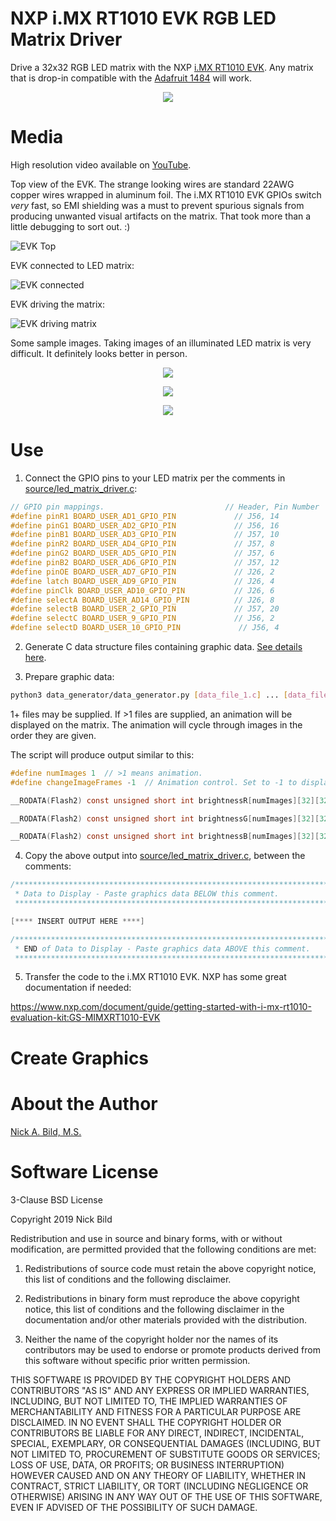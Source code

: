 # NXP i.MX RT1010 EVK RGB LED Matrix Driver

Drive a 32x32 RGB LED matrix with the NXP [i.MX RT1010 EVK](http://nxp.com/imxrt1010evk).  Any matrix that is drop-in compatible with the [Adafruit 1484](https://www.adafruit.com/product/1484) will work.

<p align="center">
<img src="https://raw.githubusercontent.com/nickbild/nxp_led_matrix_driver/master/media/matrix.gif">
</p>

# Media

High resolution video available on [YouTube](https://www.youtube.com/watch?v=qah41zP-ang).

Top view of the EVK.  The strange looking wires are standard 22AWG copper wires wrapped in aluminum foil.  The i.MX RT1010 EVK GPIOs switch *very* fast, so EMI shielding was a must to prevent spurious signals from producing unwanted visual artifacts on the matrix.  That took more than a little debugging to sort out.  :)

![EVK Top](https://github.com/nickbild/nxp_led_matrix_driver/raw/master/media/mimxrt1010-evk_top_sm.jpg)

EVK connected to LED matrix:

![EVK connected](https://github.com/nickbild/nxp_led_matrix_driver/raw/master/media/mimxrt1010-evk_connected_sm.jpg)

EVK driving the matrix:

![EVK driving matrix](https://github.com/nickbild/nxp_led_matrix_driver/raw/master/media/nxp_matrix_sm.jpg)

Some sample images.  Taking images of an illuminated LED matrix is very difficult.  It definitely looks better in person.

<p align="center">
<img src="https://github.com/nickbild/nxp_led_matrix_driver/raw/master/media/mona_lisa_sm.jpg">
</p>

<p align="center">
<img src="https://github.com/nickbild/nxp_led_matrix_driver/raw/master/media/mario_sm.jpg">
</p>

<p align="center">
<img src="https://github.com/nickbild/nxp_led_matrix_driver/raw/master/media/hackster_sm.jpg">
</p>

# Use

1. Connect the GPIO pins to your LED matrix per the comments in [source/led_matrix_driver.c](https://github.com/nickbild/nxp_led_matrix_driver/blob/master/source/led_matrix_driver.c):

```c
// GPIO pin mappings.							// Header, Pin Number
#define pinR1 BOARD_USER_AD1_GPIO_PIN			  // J56, 14
#define pinG1 BOARD_USER_AD2_GPIO_PIN			  // J56, 16
#define pinB1 BOARD_USER_AD3_GPIO_PIN			  // J57, 10
#define pinR2 BOARD_USER_AD4_GPIO_PIN			  // J57, 8
#define pinG2 BOARD_USER_AD5_GPIO_PIN			  // J57, 6
#define pinB2 BOARD_USER_AD6_GPIO_PIN			  // J57, 12
#define pinOE BOARD_USER_AD7_GPIO_PIN			  // J26, 2
#define latch BOARD_USER_AD9_GPIO_PIN			  // J26, 4
#define pinClk BOARD_USER_AD10_GPIO_PIN			  // J26, 6
#define selectA BOARD_USER_AD14_GPIO_PIN		  // J26, 8
#define selectB BOARD_USER_2_GPIO_PIN			  // J57, 20
#define selectC BOARD_USER_9_GPIO_PIN			  // J56, 2
#define selectD BOARD_USER_10_GPIO_PIN			   // J56, 4
```

2. Generate C data structure files containing graphic data.  [See details here](#create).

3. Prepare graphic data:

```bash
python3 data_generator/data_generator.py [data_file_1.c] ... [data_file_N.c]
```

1+ files may be supplied.  If >1 files are supplied, an animation will be displayed on the matrix.  The animation will cycle through images in the order they are given.

The script will produce output similar to this:

```c
#define numImages 1  // >1 means animation.
#define changeImageFrames -1  // Animation control. Set to -1 to display a single image.  Larger number == longer delay between image changes.

__RODATA(Flash2) const unsigned short int brightnessR[numImages][32][32] = {{{0, 0, 0, 0, 0, 0, 0, 0, 0, 0, 0, 0, 0, 0, 0, 0, 0, 0, 0, 0, 0, 0, 0, 0, 0, 0, 0, 0, 0, 0, 0, 0}, {23, 23, 23, 0, 0, 0, 0, 0, 0, 23, 23, 12, 12, 0, 0, 0, 0, 0, 0, 0, 6, 6, 14, 14, 14, 14, 14, 14, 14, 0, 0, 0}, {23, 23, 23, 23, 0, 0, 0, 0, 0, 23, 23, 12, 12, 0, 0, 0, 0, 0, 0, 0, 6, 6, 14, 14, 14, 14, 14, 14, 14, 14, 0, 0}, {23, 23, 23, 23, 23, 0, 0, 0, 0, 23, 23, 12, 12, 0, 0, 0, 0, 0, 0, 0, 6, 6, 14, 14, 14, 14, 14, 14, 14, 14, 14, 0}, {23, 23, 23, 23, 23, 23, 0, 0, 0, 23, 23, 12, 12, 0, 0, 0, 0, 0, 0, 0, 6, 6, 14, 0, 0, 0, 0, 0, 14, 14, 14, 14}, {23, 23, 23, 23, 23, 23, 23, 0, 0, 23, 23, 12, 12, 12, 0, 0, 0, 0, 0, 6, 6, 6, 14, 0, 0, 0, 0, 0, 14, 14, 14, 14}, {23, 23, 23, 0, 23, 23, 23, 23, 0, 23, 23, 23, 23, 12, 12, 0, 0, 0, 6, 6, 14, 14, 14, 0, 0, 0, 0, 0, 14, 14, 14, 14}, {23, 23, 23, 0, 0, 23, 23, 23, 23, 23, 23, 23, 23, 12, 12, 0, 0, 0, 6, 6, 14, 14, 14, 14, 14, 14, 14, 14, 14, 14, 14, 0}, {23, 23, 23, 0, 0, 0, 23, 23, 23, 23, 23, 23, 12, 12, 0, 0, 0, 0, 0, 6, 6, 14, 14, 14, 14, 14, 14, 14, 14, 14, 0, 0}, {23, 23, 23, 0, 0, 0, 0, 23, 23, 23, 23, 12, 12, 12, 0, 0, 0, 0, 0, 6, 6, 6, 14, 14, 14, 14, 14, 14, 14, 0, 0, 0}, {23, 23, 23, 0, 0, 0, 0, 0, 23, 23, 23, 12, 12, 0, 0, 0, 0, 0, 0, 0, 6, 6, 14, 0, 0, 0, 0, 0, 0, 0, 0, 0}, {23, 23, 23, 0, 0, 0, 0, 0, 0, 23, 23, 12, 12, 0, 0, 0, 0, 0, 0, 0, 6, 6, 14, 0, 0, 0, 0, 0, 0, 0, 0, 0}, {23, 23, 23, 0, 0, 0, 0, 0, 0, 23, 23, 12, 12, 0, 0, 0, 0, 0, 0, 0, 6, 6, 14, 0, 0, 0, 0, 0, 0, 0, 0, 0}, {0, 0, 0, 0, 0, 0, 0, 0, 0, 0, 0, 0, 0, 0, 0, 0, 0, 0, 0, 0, 0, 0, 0, 0, 0, 0, 0, 0, 0, 0, 0, 0}, {0, 0, 0, 0, 0, 0, 0, 0, 0, 0, 0, 0, 0, 0, 0, 0, 0, 0, 0, 0, 0, 0, 0, 0, 0, 0, 0, 0, 0, 0, 0, 0}, {0, 0, 0, 0, 0, 0, 0, 0, 40, 0, 0, 0, 0, 0, 0, 0, 0, 0, 0, 0, 0, 0, 0, 0, 0, 0, 0, 0, 0, 0, 0, 0}, {0, 0, 0, 0, 0, 0, 0, 0, 40, 0, 0, 0, 0, 0, 0, 0, 0, 0, 0, 0, 0, 0, 0, 0, 0, 0, 0, 0, 0, 0, 0, 0}, {0, 0, 0, 0, 0, 0, 0, 0, 40, 0, 0, 0, 0, 0, 0, 0, 0, 0, 0, 0, 0, 0, 0, 0, 0, 0, 0, 0, 0, 0, 0, 0}, {0, 0, 0, 0, 0, 0, 0, 0, 40, 0, 0, 0, 0, 0, 0, 0, 0, 0, 0, 0, 0, 0, 0, 0, 0, 0, 0, 0, 0, 0, 0, 0}, {0, 0, 0, 0, 0, 0, 0, 0, 40, 0, 0, 0, 0, 0, 0, 0, 0, 0, 0, 0, 0, 0, 0, 0, 0, 0, 0, 0, 0, 0, 0, 0}, {0, 0, 0, 0, 0, 0, 0, 0, 40, 0, 0, 0, 0, 0, 0, 0, 0, 0, 0, 0, 0, 0, 0, 0, 0, 0, 0, 0, 0, 0, 0, 0}, {0, 0, 0, 0, 0, 0, 0, 0, 40, 40, 40, 40, 0, 0, 0, 0, 0, 0, 0, 0, 0, 0, 0, 0, 0, 0, 0, 0, 0, 0, 0, 0}, {0, 0, 0, 0, 0, 0, 0, 0, 0, 0, 0, 0, 0, 0, 0, 0, 0, 0, 0, 0, 0, 0, 0, 0, 0, 0, 0, 0, 0, 0, 0, 0}, {0, 0, 0, 0, 0, 0, 0, 0, 0, 0, 0, 0, 0, 0, 0, 0, 0, 0, 0, 0, 0, 0, 0, 0, 0, 0, 0, 0, 0, 0, 0, 0}, {36, 0, 0, 0, 0, 0, 36, 0, 0, 36, 36, 0, 0, 36, 36, 36, 36, 36, 0, 36, 36, 0, 0, 0, 36, 0, 36, 0, 0, 0, 36, 0}, {36, 36, 0, 0, 0, 36, 36, 0, 36, 0, 0, 36, 0, 0, 0, 36, 0, 0, 0, 36, 0, 36, 0, 0, 36, 0, 0, 36, 0, 36, 0, 0}, {36, 0, 36, 0, 36, 0, 36, 0, 36, 0, 0, 36, 0, 0, 0, 36, 0, 0, 0, 36, 0, 0, 36, 0, 36, 0, 0, 0, 36, 0, 0, 0}, {36, 0, 0, 36, 0, 0, 36, 0, 36, 36, 36, 36, 0, 0, 0, 36, 0, 0, 0, 36, 0, 36, 0, 0, 36, 0, 0, 0, 36, 0, 0, 0}, {36, 0, 0, 0, 0, 0, 36, 0, 36, 0, 0, 36, 0, 0, 0, 36, 0, 0, 0, 36, 36, 0, 0, 0, 36, 0, 0, 0, 36, 0, 0, 0}, {36, 0, 0, 0, 0, 0, 36, 0, 36, 0, 0, 36, 0, 0, 0, 36, 0, 0, 0, 36, 0, 36, 0, 0, 36, 0, 0, 36, 0, 36, 0, 0}, {36, 0, 0, 0, 0, 0, 36, 0, 36, 0, 0, 36, 0, 0, 0, 36, 0, 0, 0, 36, 0, 0, 36, 0, 36, 0, 36, 0, 0, 0, 36, 0}, {0, 0, 0, 0, 0, 0, 0, 0, 0, 0, 0, 0, 0, 0, 0, 0, 0, 0, 0, 0, 0, 0, 0, 0, 0, 0, 0, 0, 0, 0, 0, 0}}};

__RODATA(Flash2) const unsigned short int brightnessG[numImages][32][32] = {{{0, 0, 0, 0, 0, 0, 0, 0, 0, 0, 0, 0, 0, 0, 0, 0, 0, 0, 0, 0, 0, 0, 0, 0, 0, 0, 0, 0, 0, 0, 0, 0}, {11, 11, 11, 0, 0, 0, 0, 0, 0, 11, 11, 7, 7, 11, 0, 0, 0, 0, 0, 11, 7, 7, 19, 19, 19, 19, 19, 19, 19, 0, 0, 0}, {11, 11, 11, 11, 0, 0, 0, 0, 0, 11, 11, 7, 7, 11, 0, 0, 0, 0, 0, 11, 7, 7, 19, 19, 19, 19, 19, 19, 19, 19, 0, 0}, {11, 11, 11, 11, 11, 0, 0, 0, 0, 11, 11, 7, 7, 11, 11, 0, 0, 0, 11, 11, 7, 7, 19, 19, 19, 19, 19, 19, 19, 19, 19, 0}, {11, 11, 11, 11, 11, 11, 0, 0, 0, 11, 11, 7, 7, 11, 11, 11, 0, 11, 11, 11, 7, 7, 19, 0, 0, 0, 0, 0, 19, 19, 19, 19}, {11, 11, 11, 11, 11, 11, 11, 0, 0, 11, 11, 7, 7, 7, 11, 11, 11, 11, 11, 7, 7, 7, 19, 0, 0, 0, 0, 0, 19, 19, 19, 19}, {11, 11, 11, 0, 11, 11, 11, 11, 0, 11, 11, 11, 11, 7, 7, 11, 11, 11, 7, 7, 19, 19, 19, 0, 0, 0, 0, 0, 19, 19, 19, 19}, {11, 11, 11, 0, 0, 11, 11, 11, 11, 11, 11, 11, 11, 7, 7, 11, 11, 11, 7, 7, 19, 19, 19, 19, 19, 19, 19, 19, 19, 19, 19, 0}, {11, 11, 11, 0, 0, 0, 11, 11, 11, 11, 11, 11, 7, 7, 11, 11, 11, 11, 11, 7, 7, 19, 19, 19, 19, 19, 19, 19, 19, 19, 0, 0}, {11, 11, 11, 0, 0, 0, 0, 11, 11, 11, 11, 7, 7, 7, 11, 11, 0, 11, 11, 7, 7, 7, 19, 19, 19, 19, 19, 19, 19, 0, 0, 0}, {11, 11, 11, 0, 0, 0, 0, 0, 11, 11, 11, 7, 7, 11, 11, 0, 0, 0, 11, 11, 7, 7, 19, 0, 0, 0, 0, 0, 0, 0, 0, 0}, {11, 11, 11, 0, 0, 0, 0, 0, 0, 11, 11, 7, 7, 11, 0, 0, 0, 0, 0, 11, 7, 7, 19, 0, 0, 0, 0, 0, 0, 0, 0, 0}, {11, 11, 11, 0, 0, 0, 0, 0, 0, 11, 11, 7, 7, 11, 0, 0, 0, 0, 0, 11, 7, 7, 19, 0, 0, 0, 0, 0, 0, 0, 0, 0}, {0, 0, 0, 0, 0, 0, 0, 0, 0, 0, 0, 0, 0, 0, 0, 0, 0, 0, 0, 0, 0, 0, 0, 0, 0, 0, 0, 0, 0, 0, 0, 0}, {0, 0, 0, 0, 0, 0, 0, 0, 0, 0, 0, 0, 0, 0, 0, 0, 0, 0, 0, 0, 0, 0, 0, 0, 0, 0, 0, 0, 0, 0, 0, 0}, {0, 0, 0, 0, 0, 0, 0, 0, 0, 0, 0, 0, 0, 30, 30, 30, 30, 0, 0, 0, 0, 0, 0, 0, 0, 0, 0, 0, 0, 0, 0, 0}, {0, 0, 0, 0, 0, 0, 0, 0, 0, 0, 0, 0, 0, 30, 0, 0, 0, 0, 0, 0, 0, 0, 0, 0, 0, 0, 0, 0, 0, 0, 0, 0}, {0, 0, 0, 0, 0, 0, 0, 0, 0, 0, 0, 0, 0, 30, 0, 0, 0, 0, 0, 0, 0, 0, 0, 0, 0, 0, 0, 0, 0, 0, 0, 0}, {0, 0, 0, 0, 0, 0, 0, 0, 0, 0, 0, 0, 0, 30, 30, 30, 0, 0, 0, 0, 0, 0, 0, 0, 0, 0, 0, 0, 0, 0, 0, 0}, {0, 0, 0, 0, 0, 0, 0, 0, 0, 0, 0, 0, 0, 30, 0, 0, 0, 0, 0, 0, 0, 0, 0, 0, 0, 0, 0, 0, 0, 0, 0, 0}, {0, 0, 0, 0, 0, 0, 0, 0, 0, 0, 0, 0, 0, 30, 0, 0, 0, 0, 0, 0, 0, 0, 0, 0, 0, 0, 0, 0, 0, 0, 0, 0}, {0, 0, 0, 0, 0, 0, 0, 0, 0, 0, 0, 0, 0, 30, 30, 30, 30, 0, 0, 0, 0, 0, 0, 0, 0, 0, 0, 0, 0, 0, 0, 0}, {0, 0, 0, 0, 0, 0, 0, 0, 0, 0, 0, 0, 0, 0, 0, 0, 0, 0, 0, 0, 0, 0, 0, 0, 0, 0, 0, 0, 0, 0, 0, 0}, {0, 0, 0, 0, 0, 0, 0, 0, 0, 0, 0, 0, 0, 0, 0, 0, 0, 0, 0, 0, 0, 0, 0, 0, 0, 0, 0, 0, 0, 0, 0, 0}, {30, 0, 0, 0, 0, 0, 30, 0, 0, 30, 30, 0, 0, 30, 30, 30, 30, 30, 0, 30, 30, 0, 0, 0, 30, 0, 30, 0, 0, 0, 30, 0}, {30, 30, 0, 0, 0, 30, 30, 0, 30, 0, 0, 30, 0, 0, 0, 30, 0, 0, 0, 30, 0, 30, 0, 0, 30, 0, 0, 30, 0, 30, 0, 0}, {30, 0, 30, 0, 30, 0, 30, 0, 30, 0, 0, 30, 0, 0, 0, 30, 0, 0, 0, 30, 0, 0, 30, 0, 30, 0, 0, 0, 30, 0, 0, 0}, {30, 0, 0, 30, 0, 0, 30, 0, 30, 30, 30, 30, 0, 0, 0, 30, 0, 0, 0, 30, 0, 30, 0, 0, 30, 0, 0, 0, 30, 0, 0, 0}, {30, 0, 0, 0, 0, 0, 30, 0, 30, 0, 0, 30, 0, 0, 0, 30, 0, 0, 0, 30, 30, 0, 0, 0, 30, 0, 0, 0, 30, 0, 0, 0}, {30, 0, 0, 0, 0, 0, 30, 0, 30, 0, 0, 30, 0, 0, 0, 30, 0, 0, 0, 30, 0, 30, 0, 0, 30, 0, 0, 30, 0, 30, 0, 0}, {30, 0, 0, 0, 0, 0, 30, 0, 30, 0, 0, 30, 0, 0, 0, 30, 0, 0, 0, 30, 0, 0, 30, 0, 30, 0, 30, 0, 0, 0, 30, 0}, {0, 0, 0, 0, 0, 0, 0, 0, 0, 0, 0, 0, 0, 0, 0, 0, 0, 0, 0, 0, 0, 0, 0, 0, 0, 0, 0, 0, 0, 0, 0, 0}}};

__RODATA(Flash2) const unsigned short int brightnessB[numImages][32][32] = {{{0, 0, 0, 0, 0, 0, 0, 0, 0, 0, 0, 0, 0, 0, 0, 0, 0, 0, 0, 0, 0, 0, 0, 0, 0, 0, 0, 0, 0, 0, 0, 0}, {1, 1, 1, 0, 0, 0, 0, 0, 0, 1, 1, 5, 5, 32, 0, 0, 0, 0, 0, 32, 4, 4, 3, 3, 3, 3, 3, 3, 3, 0, 0, 0}, {1, 1, 1, 1, 0, 0, 0, 0, 0, 1, 1, 5, 5, 32, 0, 0, 0, 0, 0, 32, 4, 4, 3, 3, 3, 3, 3, 3, 3, 3, 0, 0}, {1, 1, 1, 1, 1, 0, 0, 0, 0, 1, 1, 5, 5, 32, 32, 0, 0, 0, 32, 32, 4, 4, 3, 3, 3, 3, 3, 3, 3, 3, 3, 0}, {1, 1, 1, 1, 1, 1, 0, 0, 0, 1, 1, 5, 5, 32, 32, 32, 0, 32, 32, 32, 4, 4, 3, 0, 0, 0, 0, 0, 3, 3, 3, 3}, {1, 1, 1, 1, 1, 1, 1, 0, 0, 1, 1, 5, 5, 5, 32, 32, 32, 32, 32, 4, 4, 4, 3, 0, 0, 0, 0, 0, 3, 3, 3, 3}, {1, 1, 1, 0, 1, 1, 1, 1, 0, 1, 1, 1, 1, 5, 5, 32, 32, 32, 4, 4, 3, 3, 3, 0, 0, 0, 0, 0, 3, 3, 3, 3}, {1, 1, 1, 0, 0, 1, 1, 1, 1, 1, 1, 1, 1, 5, 5, 32, 32, 32, 4, 4, 3, 3, 3, 3, 3, 3, 3, 3, 3, 3, 3, 0}, {1, 1, 1, 0, 0, 0, 1, 1, 1, 1, 1, 1, 5, 5, 32, 32, 32, 32, 32, 4, 4, 3, 3, 3, 3, 3, 3, 3, 3, 3, 0, 0}, {1, 1, 1, 0, 0, 0, 0, 1, 1, 1, 1, 5, 5, 5, 32, 32, 0, 32, 32, 4, 4, 4, 3, 3, 3, 3, 3, 3, 3, 0, 0, 0}, {1, 1, 1, 0, 0, 0, 0, 0, 1, 1, 1, 5, 5, 32, 32, 0, 0, 0, 32, 32, 4, 4, 3, 0, 0, 0, 0, 0, 0, 0, 0, 0}, {1, 1, 1, 0, 0, 0, 0, 0, 0, 1, 1, 5, 5, 32, 0, 0, 0, 0, 0, 32, 4, 4, 3, 0, 0, 0, 0, 0, 0, 0, 0, 0}, {1, 1, 1, 0, 0, 0, 0, 0, 0, 1, 1, 5, 5, 32, 0, 0, 0, 0, 0, 32, 4, 4, 3, 0, 0, 0, 0, 0, 0, 0, 0, 0}, {0, 0, 0, 0, 0, 0, 0, 0, 0, 0, 0, 0, 0, 0, 0, 0, 0, 0, 0, 0, 0, 0, 0, 0, 0, 0, 0, 0, 0, 0, 0, 0}, {0, 0, 0, 0, 0, 0, 0, 0, 0, 0, 0, 0, 0, 0, 0, 0, 0, 0, 0, 0, 0, 0, 0, 0, 0, 0, 0, 0, 0, 0, 0, 0}, {0, 0, 0, 0, 0, 0, 0, 0, 0, 0, 0, 0, 0, 0, 0, 0, 0, 0, 50, 50, 0, 0, 0, 0, 0, 0, 0, 0, 0, 0, 0, 0}, {0, 0, 0, 0, 0, 0, 0, 0, 0, 0, 0, 0, 0, 0, 0, 0, 0, 0, 50, 0, 50, 0, 0, 0, 0, 0, 0, 0, 0, 0, 0, 0}, {0, 0, 0, 0, 0, 0, 0, 0, 0, 0, 0, 0, 0, 0, 0, 0, 0, 0, 50, 0, 0, 50, 0, 0, 0, 0, 0, 0, 0, 0, 0, 0}, {0, 0, 0, 0, 0, 0, 0, 0, 0, 0, 0, 0, 0, 0, 0, 0, 0, 0, 50, 0, 0, 50, 0, 0, 0, 0, 0, 0, 0, 0, 0, 0}, {0, 0, 0, 0, 0, 0, 0, 0, 0, 0, 0, 0, 0, 0, 0, 0, 0, 0, 50, 0, 0, 50, 0, 0, 0, 0, 0, 0, 0, 0, 0, 0}, {0, 0, 0, 0, 0, 0, 0, 0, 0, 0, 0, 0, 0, 0, 0, 0, 0, 0, 50, 0, 50, 0, 0, 0, 0, 0, 0, 0, 0, 0, 0, 0}, {0, 0, 0, 0, 0, 0, 0, 0, 0, 0, 0, 0, 0, 0, 0, 0, 0, 0, 50, 50, 0, 0, 0, 0, 0, 0, 0, 0, 0, 0, 0, 0}, {0, 0, 0, 0, 0, 0, 0, 0, 0, 0, 0, 0, 0, 0, 0, 0, 0, 0, 0, 0, 0, 0, 0, 0, 0, 0, 0, 0, 0, 0, 0, 0}, {0, 0, 0, 0, 0, 0, 0, 0, 0, 0, 0, 0, 0, 0, 0, 0, 0, 0, 0, 0, 0, 0, 0, 0, 0, 0, 0, 0, 0, 0, 0, 0}, {0, 0, 0, 0, 0, 0, 0, 0, 0, 0, 0, 0, 0, 0, 0, 0, 0, 0, 0, 0, 0, 0, 0, 0, 0, 0, 0, 0, 0, 0, 0, 0}, {0, 0, 0, 0, 0, 0, 0, 0, 0, 0, 0, 0, 0, 0, 0, 0, 0, 0, 0, 0, 0, 0, 0, 0, 0, 0, 0, 0, 0, 0, 0, 0}, {0, 0, 0, 0, 0, 0, 0, 0, 0, 0, 0, 0, 0, 0, 0, 0, 0, 0, 0, 0, 0, 0, 0, 0, 0, 0, 0, 0, 0, 0, 0, 0}, {0, 0, 0, 0, 0, 0, 0, 0, 0, 0, 0, 0, 0, 0, 0, 0, 0, 0, 0, 0, 0, 0, 0, 0, 0, 0, 0, 0, 0, 0, 0, 0}, {0, 0, 0, 0, 0, 0, 0, 0, 0, 0, 0, 0, 0, 0, 0, 0, 0, 0, 0, 0, 0, 0, 0, 0, 0, 0, 0, 0, 0, 0, 0, 0}, {0, 0, 0, 0, 0, 0, 0, 0, 0, 0, 0, 0, 0, 0, 0, 0, 0, 0, 0, 0, 0, 0, 0, 0, 0, 0, 0, 0, 0, 0, 0, 0}, {0, 0, 0, 0, 0, 0, 0, 0, 0, 0, 0, 0, 0, 0, 0, 0, 0, 0, 0, 0, 0, 0, 0, 0, 0, 0, 0, 0, 0, 0, 0, 0}, {0, 0, 0, 0, 0, 0, 0, 0, 0, 0, 0, 0, 0, 0, 0, 0, 0, 0, 0, 0, 0, 0, 0, 0, 0, 0, 0, 0, 0, 0, 0, 0}}};
```

4. Copy the above output into [source/led_matrix_driver.c](https://github.com/nickbild/nxp_led_matrix_driver/blob/master/source/led_matrix_driver.c), between the comments:

```c
/*******************************************************************************
 * Data to Display - Paste graphics data BELOW this comment.
 ******************************************************************************/

[**** INSERT OUTPUT HERE ****]

/*******************************************************************************
 * END of Data to Display - Paste graphics data ABOVE this comment.
 ******************************************************************************/
```

5. Transfer the code to the i.MX RT1010 EVK.  NXP has some great documentation if needed:

https://www.nxp.com/document/guide/getting-started-with-i-mx-rt1010-evaluation-kit:GS-MIMXRT1010-EVK

# Create Graphics

# About the Author

[Nick A. Bild, M.S.](https://nickbild79.firebaseapp.com/#!/)

# Software License

3-Clause BSD License

Copyright 2019 Nick Bild

Redistribution and use in source and binary forms, with or without modification, are permitted provided that the following conditions are met:

1. Redistributions of source code must retain the above copyright notice, this list of conditions and the following disclaimer.

2. Redistributions in binary form must reproduce the above copyright notice, this list of conditions and the following disclaimer in the documentation and/or other materials provided with the distribution.

3. Neither the name of the copyright holder nor the names of its contributors may be used to endorse or promote products derived from this software without specific prior written permission.

THIS SOFTWARE IS PROVIDED BY THE COPYRIGHT HOLDERS AND CONTRIBUTORS "AS IS" AND ANY EXPRESS OR IMPLIED WARRANTIES, INCLUDING, BUT NOT LIMITED TO, THE IMPLIED WARRANTIES OF MERCHANTABILITY AND FITNESS FOR A PARTICULAR PURPOSE ARE DISCLAIMED. IN NO EVENT SHALL THE COPYRIGHT HOLDER OR CONTRIBUTORS BE LIABLE FOR ANY DIRECT, INDIRECT, INCIDENTAL, SPECIAL, EXEMPLARY, OR CONSEQUENTIAL DAMAGES (INCLUDING, BUT NOT LIMITED TO, PROCUREMENT OF SUBSTITUTE GOODS OR SERVICES; LOSS OF USE, DATA, OR PROFITS; OR BUSINESS INTERRUPTION) HOWEVER CAUSED AND ON ANY THEORY OF LIABILITY, WHETHER IN CONTRACT, STRICT LIABILITY, OR TORT (INCLUDING NEGLIGENCE OR OTHERWISE) ARISING IN ANY WAY OUT OF THE USE OF THIS SOFTWARE, EVEN IF ADVISED OF THE POSSIBILITY OF SUCH DAMAGE.
